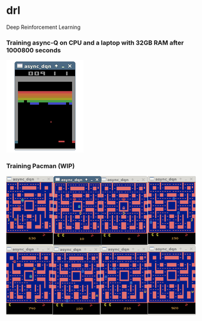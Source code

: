 # drl
Deep Reinforcement Learning


### Training async-Q on CPU and a laptop with 32GB RAM after 1000800 seconds

![alt text](https://raw.githubusercontent.com/JoeZhao84/drl/master/breakout.gif)

### Training Pacman (WIP)
![alt text](https://raw.githubusercontent.com/JoeZhao84/drl/master/Pacman.gif)
